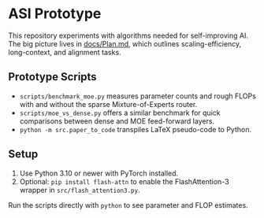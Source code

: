 # ASI Prototype

This repository experiments with algorithms needed for self-improving AI. The big picture lives in
[docs/Plan.md](docs/Plan.md), which outlines scaling-efficiency, long-context, and alignment tasks.

## Prototype Scripts

- `scripts/benchmark_moe.py` measures parameter counts and rough FLOPs with and without the sparse Mixture-of-Experts router.
- `scripts/moe_vs_dense.py` offers a similar benchmark for quick comparisons between dense and MOE feed-forward layers.
- `python -m src.paper_to_code` transpiles LaTeX pseudo-code to Python.

## Setup

1. Use Python 3.10 or newer with PyTorch installed.
2. Optional: `pip install flash-attn` to enable the FlashAttention-3 wrapper in `src/flash_attention3.py`.

Run the scripts directly with `python` to see parameter and FLOP estimates.
